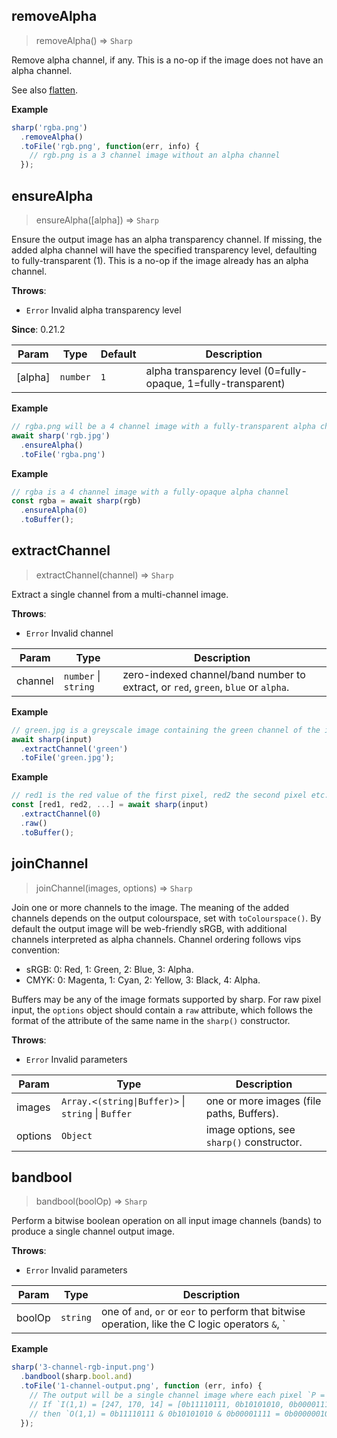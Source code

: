 ## removeAlpha
> removeAlpha() ⇒ <code>Sharp</code>

Remove alpha channel, if any. This is a no-op if the image does not have an alpha channel.

See also [flatten](/api-operation#flatten).


**Example**  
```js
sharp('rgba.png')
  .removeAlpha()
  .toFile('rgb.png', function(err, info) {
    // rgb.png is a 3 channel image without an alpha channel
  });
```


## ensureAlpha
> ensureAlpha([alpha]) ⇒ <code>Sharp</code>

Ensure the output image has an alpha transparency channel.
If missing, the added alpha channel will have the specified
transparency level, defaulting to fully-transparent (1).
This is a no-op if the image already has an alpha channel.


**Throws**:

- <code>Error</code> Invalid alpha transparency level

**Since**: 0.21.2  

| Param | Type | Default | Description |
| --- | --- | --- | --- |
| [alpha] | <code>number</code> | <code>1</code> | alpha transparency level (0=fully-opaque, 1=fully-transparent) |

**Example**  
```js
// rgba.png will be a 4 channel image with a fully-transparent alpha channel
await sharp('rgb.jpg')
  .ensureAlpha()
  .toFile('rgba.png')
```
**Example**  
```js
// rgba is a 4 channel image with a fully-opaque alpha channel
const rgba = await sharp(rgb)
  .ensureAlpha(0)
  .toBuffer();
```


## extractChannel
> extractChannel(channel) ⇒ <code>Sharp</code>

Extract a single channel from a multi-channel image.


**Throws**:

- <code>Error</code> Invalid channel


| Param | Type | Description |
| --- | --- | --- |
| channel | <code>number</code> \| <code>string</code> | zero-indexed channel/band number to extract, or `red`, `green`, `blue` or `alpha`. |

**Example**  
```js
// green.jpg is a greyscale image containing the green channel of the input
await sharp(input)
  .extractChannel('green')
  .toFile('green.jpg');
```
**Example**  
```js
// red1 is the red value of the first pixel, red2 the second pixel etc.
const [red1, red2, ...] = await sharp(input)
  .extractChannel(0)
  .raw()
  .toBuffer();
```


## joinChannel
> joinChannel(images, options) ⇒ <code>Sharp</code>

Join one or more channels to the image.
The meaning of the added channels depends on the output colourspace, set with `toColourspace()`.
By default the output image will be web-friendly sRGB, with additional channels interpreted as alpha channels.
Channel ordering follows vips convention:
- sRGB: 0: Red, 1: Green, 2: Blue, 3: Alpha.
- CMYK: 0: Magenta, 1: Cyan, 2: Yellow, 3: Black, 4: Alpha.

Buffers may be any of the image formats supported by sharp.
For raw pixel input, the `options` object should contain a `raw` attribute, which follows the format of the attribute of the same name in the `sharp()` constructor.


**Throws**:

- <code>Error</code> Invalid parameters


| Param | Type | Description |
| --- | --- | --- |
| images | <code>Array.&lt;(string\|Buffer)&gt;</code> \| <code>string</code> \| <code>Buffer</code> | one or more images (file paths, Buffers). |
| options | <code>Object</code> | image options, see `sharp()` constructor. |



## bandbool
> bandbool(boolOp) ⇒ <code>Sharp</code>

Perform a bitwise boolean operation on all input image channels (bands) to produce a single channel output image.


**Throws**:

- <code>Error</code> Invalid parameters


| Param | Type | Description |
| --- | --- | --- |
| boolOp | <code>string</code> | one of `and`, `or` or `eor` to perform that bitwise operation, like the C logic operators `&`, `|` and `^` respectively. |

**Example**  
```js
sharp('3-channel-rgb-input.png')
  .bandbool(sharp.bool.and)
  .toFile('1-channel-output.png', function (err, info) {
    // The output will be a single channel image where each pixel `P = R & G & B`.
    // If `I(1,1) = [247, 170, 14] = [0b11110111, 0b10101010, 0b00001111]`
    // then `O(1,1) = 0b11110111 & 0b10101010 & 0b00001111 = 0b00000010 = 2`.
  });
```
